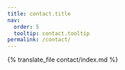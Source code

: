 ```yaml
---
title: contact.title
nav:
  order: 5
  tooltip: contact.tooltip
permalink: /contact/
---
```

{% translate_file contact/index.md %}